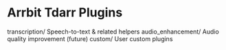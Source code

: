 ﻿# Arrbit Tdarr Plugins

transcription/        Speech-to-text & related helpers
audio_enhancement/    Audio quality improvement (future)
custom/               User custom plugins
